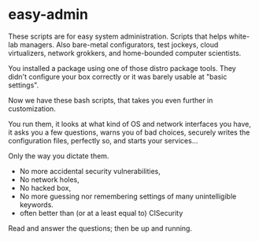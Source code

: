 # easy-admin
These scripts are for easy system administration. Scripts that helps white-lab managers. Also bare-metal configurators, test jockeys, cloud virtualizers, network grokkers, and home-bounded computer scientists.

You installed a package using one of those distro package tools. They didn't configure your box correctly or it was barely usable at "basic settings".

Now we have these bash scripts, that takes you even further in customization.

You run them,
it looks at what kind of OS and network interfaces you have,
it asks you a few questions, warns you of bad choices,
securely writes the configuration files, perfectly so,
and starts your services...

Only the way you dictate them.

* No more accidental security vulnerabilities,
* No network holes,
* No hacked box,
* No more guessing nor remembering settings of many unintelligible keywords.
* often better than (or at a least equal to) CISecurity

Read and answer the questions; then be up and running.
